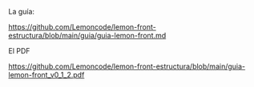 La guía:

https://github.com/Lemoncode/lemon-front-estructura/blob/main/guia/guia-lemon-front.md

El PDF

https://github.com/Lemoncode/lemon-front-estructura/blob/main/guia-lemon-front_v0_1_2.pdf
